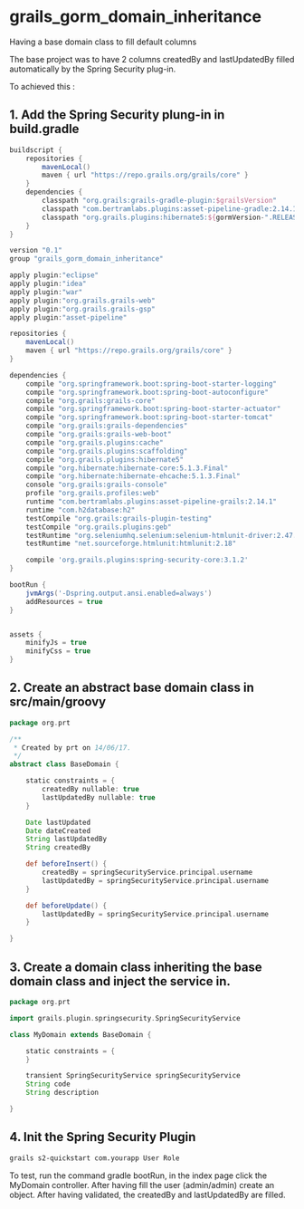 # grails_gorm_domain_inheritance
Having a base domain class to fill default columns

The base project was to have 2 columns createdBy and lastUpdatedBy filled automatically by the Spring Security plug-in.

To achieved this :
## 1. Add the Spring Security plung-in in build.gradle
``` groovy
buildscript {
    repositories {
        mavenLocal()
        maven { url "https://repo.grails.org/grails/core" }
    }
    dependencies {
        classpath "org.grails:grails-gradle-plugin:$grailsVersion"
        classpath "com.bertramlabs.plugins:asset-pipeline-gradle:2.14.1"
        classpath "org.grails.plugins:hibernate5:${gormVersion-".RELEASE"}"
    }
}

version "0.1"
group "grails_gorm_domain_inheritance"

apply plugin:"eclipse"
apply plugin:"idea"
apply plugin:"war"
apply plugin:"org.grails.grails-web"
apply plugin:"org.grails.grails-gsp"
apply plugin:"asset-pipeline"

repositories {
    mavenLocal()
    maven { url "https://repo.grails.org/grails/core" }
}

dependencies {
    compile "org.springframework.boot:spring-boot-starter-logging"
    compile "org.springframework.boot:spring-boot-autoconfigure"
    compile "org.grails:grails-core"
    compile "org.springframework.boot:spring-boot-starter-actuator"
    compile "org.springframework.boot:spring-boot-starter-tomcat"
    compile "org.grails:grails-dependencies"
    compile "org.grails:grails-web-boot"
    compile "org.grails.plugins:cache"
    compile "org.grails.plugins:scaffolding"
    compile "org.grails.plugins:hibernate5"
    compile "org.hibernate:hibernate-core:5.1.3.Final"
    compile "org.hibernate:hibernate-ehcache:5.1.3.Final"
    console "org.grails:grails-console"
    profile "org.grails.profiles:web"
    runtime "com.bertramlabs.plugins:asset-pipeline-grails:2.14.1"
    runtime "com.h2database:h2"
    testCompile "org.grails:grails-plugin-testing"
    testCompile "org.grails.plugins:geb"
    testRuntime "org.seleniumhq.selenium:selenium-htmlunit-driver:2.47.1"
    testRuntime "net.sourceforge.htmlunit:htmlunit:2.18"

    compile 'org.grails.plugins:spring-security-core:3.1.2'
}

bootRun {
    jvmArgs('-Dspring.output.ansi.enabled=always')
    addResources = true
}


assets {
    minifyJs = true
    minifyCss = true
}
```

## 2. Create an abstract base domain class in src/main/groovy
``` groovy
package org.prt

/**
 * Created by prt on 14/06/17.
 */
abstract class BaseDomain {

    static constraints = {
        createdBy nullable: true
        lastUpdatedBy nullable: true
    }

    Date lastUpdated
    Date dateCreated
    String lastUpdatedBy
    String createdBy

    def beforeInsert() {
        createdBy = springSecurityService.principal.username
        lastUpdatedBy = springSecurityService.principal.username
    }

    def beforeUpdate() {
        lastUpdatedBy = springSecurityService.principal.username
    }

}

```

## 3. Create a domain class inheriting the base domain class and inject the service in.
``` groovy
package org.prt

import grails.plugin.springsecurity.SpringSecurityService

class MyDomain extends BaseDomain {

    static constraints = {
    }

    transient SpringSecurityService springSecurityService
    String code
    String description

}
```
## 4. Init the Spring Security Plugin
``` bash
grails s2-quickstart com.yourapp User Role
```

To test, run the command gradle bootRun, in the index page click the MyDomain controller.
After having fill the user (admin/admin) create an object.
After having validated, the createdBy and lastUpdatedBy are filled.

